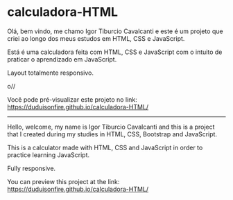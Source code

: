 # calculadora-HTML
Olá, bem vindo, me chamo Igor Tiburcio Cavalcanti e este é um projeto que criei ao longo dos meus estudos em HTML, CSS e JavaScript.

Está é uma calculadora feita com HTML, CSS e JavaScript com o intuito de praticar o aprendizado em JavaScript.

Layout totalmente responsivo.

o//

Você pode pré-visualizar este projeto no link: https://duduisonfire.github.io/calculadora-HTML/

---
Hello, welcome, my name is Igor Tiburcio Cavalcanti and this is a project that I created during my studies in HTML, CSS, Bootstrap and JavaScript.

This is a calculator made with HTML, CSS and JavaScript in order to practice learning JavaScript.

Fully responsive.

You can preview this project at the link: https://duduisonfire.github.io/calculadora-HTML/
